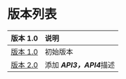 # 版本列表

| 版本 1.0 | 说明 |
| :--- | :--- |
| [版本 1.0](v1.0/1.0-kuai-su-dao-hang.md) | 初始版本 |
| [版本 2.0](v2.0/2.1-api-lie-biao.md) | 添加 ***API3，API4***描述 |



